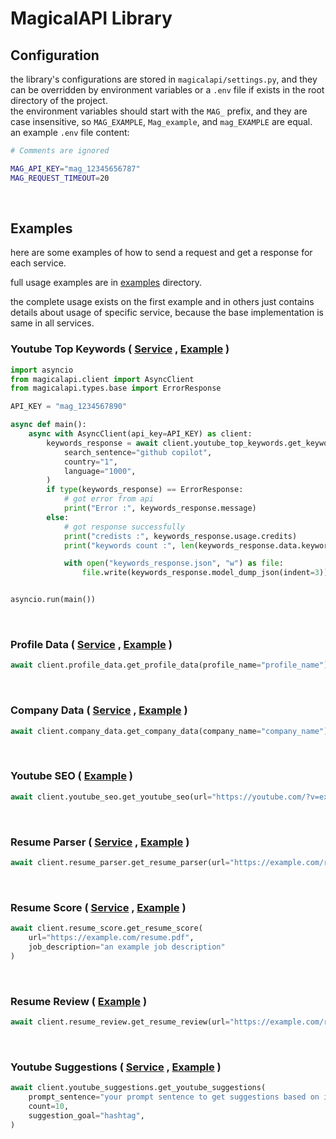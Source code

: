 # MagicalAPI Library

## Configuration
the library's configurations are stored in `magicalapi/settings.py`, and they can be overridden by environment variables or a `.env` file if exists in the root directory of the project.  
the environment variables should start with the `MAG_` prefix, and they are case insensitive, so `MAG_EXAMPLE`, `Mag_example`, and `mag_EXAMPLE` are equal.  
an example `.env` file content:
```bash
# Comments are ignored

MAG_API_KEY="mag_12345656787"
MAG_REQUEST_TIMEOUT=20
```  

<br>

## Examples

here are some examples of how to send a request and get a response for each service.

full usage examples are in [examples](./examples) directory.

the complete usage exists on the first example and in others just contains  details about usage of specific service, because the base implementation is same in all services.

<!--youtube top keywords-->

<h3

Youtube Top Keywords 
(
<a href='https://magicalapi.com/services/youtube-keywords' target="_blank">Service<a> , 
<a href='./examples/youtube_top_keywords.py' target="_blank">Example<a>
)

</h3>

```python
import asyncio
from magicalapi.client import AsyncClient
from magicalapi.types.base import ErrorResponse

API_KEY = "mag_1234567890"

async def main():
    async with AsyncClient(api_key=API_KEY) as client:
        keywords_response = await client.youtube_top_keywords.get_keywords(
            search_sentence="github copilot",
            country="1",
            language="1000",
        )
        if type(keywords_response) == ErrorResponse:
            # got error from api
            print("Error :", keywords_response.message)
        else:
            # got response successfully
            print("credists :", keywords_response.usage.credits)
            print("keywords count :", len(keywords_response.data.keywords))

            with open("keywords_response.json", "w") as file:
                file.write(keywords_response.model_dump_json(indent=3))


asyncio.run(main())
```

<!--profile data-->
<br>

<h3>

Profile Data 
(
<a href='https://magicalapi.com/services/profile-data' target="_blank">Service<a> , 
<a href='./examples/profile_data.py' target="_blank">Example<a>
)
<a>
</h3>

```python
await client.profile_data.get_profile_data(profile_name="profile_name")
```


<!--company data-->
<br>

<h3>
Company Data 
(
<a href='https://magicalapi.com/services/company-data' target="_blank">Service<a> , 
<a href='./examples/company_data.py' target="_blank">Example<a>
)
<a>
</h3>


```python
await client.company_data.get_company_data(company_name="company_name")
```

<!--youtub seo-->
<br>

<h3>
Youtube SEO 
(
<!--a href='https://magicalapi.com/services/youtube-seo' target="_blank">Service<a> , -->
<a href='./examples/youtube_seo.py' target="_blank">Example<a>
)

<a>
</h3>


```python
await client.youtube_seo.get_youtube_seo(url="https://youtube.com/?v=example")
```

<!--resume parser-->
<br>

<h3>

Resume Parser 
(
<a href='https://magicalapi.com/services/resume-parser' target="_blank">Service<a> , 
<a href='./examples/resume_parser.py' target="_blank">Example<a>
)
<a>
</h3>


```python
await client.resume_parser.get_resume_parser(url="https://example.com/resume.pdf")
```

<!--resume score-->
<br>

<h3>
Resume Score 
(
<a href='https://magicalapi.com/services/resume-score' target="_blank">Service<a> , 
<a href='./examples/resume_score.py' target="_blank">Example<a>
)

<a>
</h3>


```python
await client.resume_score.get_resume_score(
    url="https://example.com/resume.pdf",
    job_description="an example job description"
)
```

<!--resume review-->
<br>

<h3>
Resume Review 
(
<!--a href='https://magicalapi.com/services/resume-review' target="_blank">Service<a> , -->
<a href='./examples/resume_review.py' target="_blank">Example<a>
)
</h3>


```python
await client.resume_review.get_resume_review(url="https://example.com/resume.pdf")
```

<!-- youtube suggestions -->
<br>

<h3>
Youtube Suggestions 
(
<a href='https://magicalapi.com/services/youtube-suggestions' target="_blank">Service<a> , 
<a href='./examples/youtube_suggestions.py' target="_blank">Example<a>
)
</h3>


```python
await client.youtube_suggestions.get_youtube_suggestions(
    prompt_sentence="your prompt sentence to get suggestions based on it",
    count=10,
    suggestion_goal="hashtag",
)
```
